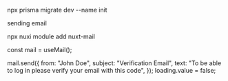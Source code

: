 npx prisma migrate dev --name init


sending email

npx nuxi module add nuxt-mail

<script setup lang="ts">
import VOtpInput from "vue3-otp-input";

const otpInput = ref<InstanceType<typeof VOtpInput> | null>(null);
const bindModal = ref("");

const handleOnComplete = (value: string) => {
  console.log("OTP completed: ", value);
};

const handleOnChange = (value: string) => {
  console.log("OTP changed: ", value);
};

const clearInput = () => {
  otpInput.value?.clearInput();
};

const fillInput = (value: string) => {
  console.log(value);
  otpInput.value?.fillInput(value);
};
</script>
<template>


<div class="bg-white h-screen">
    <div class="flex justify-between">
      <div></div>
      <div class="w-[300px] mt-20">
        <div class="flex flex-col gap-2">
          <h1 class="text-2xl mb-3">E-mail verification</h1>
          <v-otp-input
        ref="otpInput"
        input-classes="otp-input"
        :conditionalClass="['one', 'two', 'three', 'four']"
        separator="-"
        inputType="letter-numeric"

        :num-inputs="4"
        v-model:value="bindValue"
        :should-auto-focus="true"
        :should-focus-order="true"
        @on-change="handleOnChange"
        @on-complete="handleOnComplete"
        :placeholder="['*', '*', '*', '*']"
      />
      <button @click="clearInput()">Clear Input</button>
      <button @click="fillInput('2929')">Fill Input</button>
        </div>
      </div>
      <div></div>
    </div>
  </div>
   
      
</template>
<style>
.otp-input {
  width: 40px;
  height: 40px;
  padding: 5px;
  margin: 0 10px;
  font-size: 20px;
  border-radius: 4px;
  border: 1px solid rgba(0, 0, 0, 0.3);
  text-align: center;
}
/* Background colour of an input field with value */
.otp-input.is-complete {
  background-color: #e4e4e4;
}
.otp-input::-webkit-inner-spin-button,
.otp-input::-webkit-outer-spin-button {
  -webkit-appearance: none;
  margin: 0;
}
input::placeholder {
  font-size: 15px;
  text-align: center;
  font-weight: 600;
}
</style>



 

const mail = useMail();

   mail.send({
      from: "John Doe",
      subject: "Verification Email",
      text: "To be able to log in please verify your email with this code",
    });
    loading.value = false;

